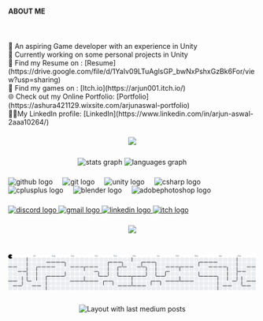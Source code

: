 <h4 align="left">ABOUT ME</h4>

###

<br clear="both">

<p align="left">🔭 An aspiring Game developer with an experience in Unity<br>🌱 Currently working on some personal projects in Unity<br>💬 Find my Resume on : [Resume](https://drive.google.com/file/d/1YaIv09LTuAglsGP_bwNxPshxGzBk6For/view?usp=sharing)<br>👾 Find my games on : [Itch.io](https://arjun001.itch.io/)<br>🌐 Check out my Online Portfolio: [Portfolio](https://ashura421129.wixsite.com/arjunaswal-portfolio)<br>👨‍💼My LinkedIn profile: [LinkedIn](https://www.linkedin.com/in/arjun-aswal-2aaa10264/)</p>

###

<div align="center">
  <img height="200" src="https://64.media.tumblr.com/tumblr_lywgafNADa1qbqhhuo1_1280.gif"  />
</div>

###

<div align="center">
  <img src="https://github-readme-stats.vercel.app/api?username=Arjun0034&hide_title=false&hide_rank=false&show_icons=true&include_all_commits=true&count_private=true&disable_animations=false&theme=dracula&locale=en&hide_border=true" height="150" alt="stats graph"  />
  <img src="https://github-readme-stats.vercel.app/api/top-langs?username=Arjun0034&locale=en&hide_title=false&layout=compact&card_width=320&langs_count=5&theme=dracula&hide_border=true" height="150" alt="languages graph"  />
</div>

###

<div align="left">
  <img src="https://skillicons.dev/icons?i=github" height="30" alt="github logo"  />
  <img width="12" />
  <img src="https://skillicons.dev/icons?i=git" height="30" alt="git logo"  />
  <img width="12" />
  <img src="https://skillicons.dev/icons?i=unity" height="30" alt="unity logo"  />
  <img width="12" />
  <img src="https://skillicons.dev/icons?i=cs" height="30" alt="csharp logo"  />
  <img width="12" />
  <img src="https://skillicons.dev/icons?i=cpp" height="30" alt="cplusplus logo"  />
  <img width="12" />
  <img src="https://skillicons.dev/icons?i=blender" height="30" alt="blender logo"  />
  <img width="12" />
  <img src="https://skillicons.dev/icons?i=ps" height="30" alt="adobephotoshop logo"  />
</div>

###

<div align="left">
  <a href="https://discordapp.com/users/669892122370899988" target="_blank">
    <img src="https://img.shields.io/static/v1?message=Discord&logo=discord&label=&color=7289DA&logoColor=white&labelColor=&style=for-the-badge" height="35" alt="discord logo"  />
  </a>
  <a href="arjunaswal.work@gmail.com" target="_blank">
    <img src="https://img.shields.io/static/v1?message=Gmail&logo=gmail&label=&color=D14836&logoColor=white&labelColor=&style=for-the-badge" height="35" alt="gmail logo"  />
  </a>
  <a href="https://www.linkedin.com/in/arjun-aswal-2aaa10264/" target="_blank">
    <img src="https://img.shields.io/static/v1?message=LinkedIn&logo=linkedin&label=&color=0077B5&logoColor=white&labelColor=&style=for-the-badge" height="35" alt="linkedin logo"  />
  </a>
  <a href="https://arjun001.itch.io/" target="_blank">
    <img src="https://img.shields.io/static/v1?message=itch.io&logo=itch&label=&color=000000&logoColor=white&labelColor=&style=for-the-badge" height="35" alt="itch logo"  />
  </a>
</div>

###

<div align="center">
  <img src="https://profile-counter.glitch.me/Arjun0034/count.svg?"  />
</div>

###

<br clear="both">

<picture>
  <source media="(prefers-color-scheme: dark)" srcset="https://raw.githubusercontent.com/Arjun0034/Arjun0034/output/pacman-contribution-graph-dark.svg">
  <source media="(prefers-color-scheme: light)" srcset="https://raw.githubusercontent.com/Arjun0034/Arjun0034/output/pacman-contribution-graph.svg">
  <img alt="pacman contribution graph" src="https://raw.githubusercontent.com/Arjun0034/Arjun0034/output/pacman-contribution-graph.svg">
</picture>

###

<div align="center">
  <img src="https://github-read-medium-git-main.pahlevikun.vercel.app/latest?limit=4&username=Arjun0034&theme=dark" alt="Layout with last medium posts"  />
</div>

###
